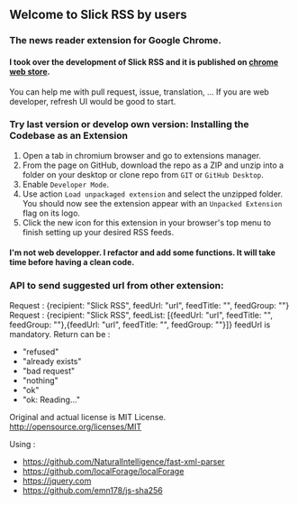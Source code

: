 ## Welcome to Slick RSS by users
### The news reader extension for Google Chrome.

#### I took over the development of Slick RSS and it is published on [chrome web store](https://chrome.google.com/webstore/detail/slick-rss-by-users/lloonpjjgockligalihhebapcafgbgef).

You can help me with pull request, issue, translation, ...
If you are web developer, refresh UI would be good to start.

### Try last version or develop own version: Installing the Codebase as an Extension
1. Open a tab in chromium browser and go to extensions manager.
2. From the page on GitHub, download the repo as a ZIP and unzip into a folder on your desktop or clone repo from `GIT` or `GitHub Desktop`.
3. Enable `Developer Mode`.
4. Use action `Load unpackaged extension` and select the unzipped folder. You should now see the extension appear with an `Unpacked Extension` flag on its logo.
5. Click the new icon for this extension in your browser's top menu to finish setting up your desired RSS feeds.

#### I'm not web developper. I refactor and add some functions. It will take time before having a clean code.

### API to send suggested url from other extension:
Request : {recipient: "Slick RSS", feedUrl: "url", feedTitle: "", feedGroup: ""}
Request : {recipient: "Slick RSS", feedList: [{feedUrl: "url", feedTitle: "", feedGroup: ""},{feedUrl: "url", feedTitle: "", feedGroup: ""}]}
feedUrl is mandatory.
Return can be :
- "refused"
- "already exists"
- "bad request"
- "nothing"
- "ok"
- "ok:  Reading..."

Original and actual license is MIT License.
http://opensource.org/licenses/MIT

Using :
- https://github.com/NaturalIntelligence/fast-xml-parser
- https://github.com/localForage/localForage
- https://jquery.com
- https://github.com/emn178/js-sha256
